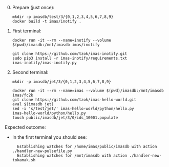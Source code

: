 0.  Prepare (just once):

        mkdir -p imasdb/test/3/{0,1,2,3,4,5,6,7,8,9}
        docker build -t imas/inotify .

1.  First terminal:

        docker run -it --rm --name=inotify --volume $(pwd)/imasdb:/mnt/imasdb imas/inotify

        git clone https://github.com/tzok/imas-inotify.git
        sudo pip3 install -r imas-inotify/requirements.txt
        imas-inotify/imas-inotify.py

2.  Second terminal:

        mkdir -p imasdb/jet/3/{0,1,2,3,4,5,6,7,8,9}

        docker run -it --rm --name=imas --volume $(pwd)/imasdb:/mnt/imasdb imas/fc2k
        git clone https://github.com/tzok/imas-hello-world.git
        eval $(imasdb jet)
        sed -i 's/test/jet/' imas-hello-world/python/hello.py
        imas-hello-world/python/hello.py
        touch public/imasdb/jet/3/0/ids_10001.populate


Expected outcome:
- In the first terminal you should see:

        Establishing watches for /home/imas/public/imasdb with action ./handler-new-pulsefile.py
        Establishing watches for /mnt/imasdb with action ./handler-new-tokamak.sh
